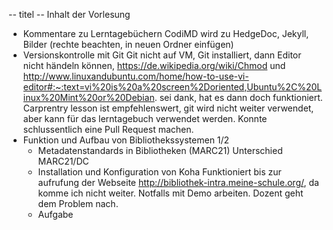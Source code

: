 -- titel --
Inhalt der Vorlesung
- Kommentare zu Lerntagebüchern
  CodiMD wird zu HedgeDoc, Jekyll, Bilder (rechte beachten, in neuen Ordner einfügen)
- Versionskontrolle mit Git
  Git nicht auf VM, Git installiert, dann Editor nicht händeln können, https://de.wikipedia.org/wiki/Chmod und http://www.linuxandubuntu.com/home/how-to-use-vi-editor#:~:text=vi%20is%20a%20screen%2Doriented,Ubuntu%2C%20Linux%20Mint%20or%20Debian. sei dank, hat es dann doch funktioniert.
  Carprentry lesson ist empfehlenswert, git wird nicht weiter verwendet, aber kann für das lerntagebuch verwendet werden. Konnte schlussentlich eine Pull Request machen.
- Funktion und Aufbau von Bibliothekssystemen 1/2 
  - Metadatenstandards in Bibliotheken (MARC21)
    Unterschied MARC21/DC
  - Installation und Konfiguration von Koha
    Funktioniert bis zur aufrufung der Webseite http://bibliothek-intra.meine-schule.org/, da komme ich nicht weiter. Notfalls mit Demo arbeiten. Dozent geht dem Problem nach. 
  - Aufgabe
